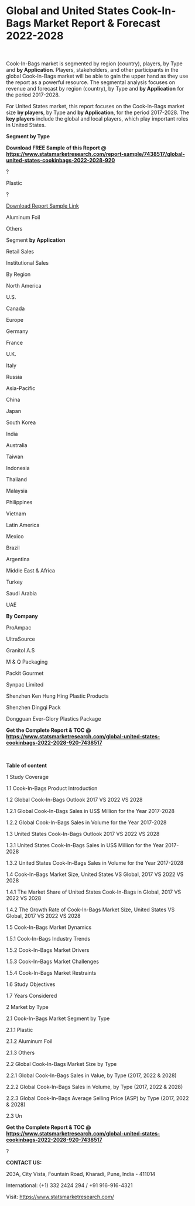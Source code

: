 <h1>Global and United States Cook-In-Bags Market Report & Forecast 2022-2028</h1><br/><p>Cook-In-Bags market is segmented by region (country), players, by Type and <strong>by Application</strong>. Players, stakeholders, and other participants in the global Cook-In-Bags market will be able to gain the upper hand as they use the report as a powerful resource. The segmental analysis focuses on revenue and forecast by region (country), by Type and <strong>by Application</strong> for the period 2017-2028.</p>
 
 
 
 <p>For United States market, this report focuses on the Cook-In-Bags market size <strong>by players</strong>, by Type and <strong>by Application</strong>, for the period 2017-2028. The <strong>key players</strong> include the global and local players, which play important roles in United States.</p>
 
 
 
 <p><strong>Segment by Type</strong></p>
 
 
 
 <div><b>Download FREE Sample of this Report @ <a href="https://www.statsmarketresearch.com/download-free-sample/7438517/global-united-states-cookinbags-2022-2028-920">https://www.statsmarketresearch.com/report-sample/7438517/global-united-states-cookinbags-2022-2028-920</a></b></div>
 
 
 
 <p>? </p>
 
 
 
 <p>Plastic</p>
 
 
 
 <p>? </p>
 
 
 
 <p><a href="https://www.statsmarketresearch.com/download-free-sample/7438517/global-united-states-cookinbags-2022-2028-920">Download Report Sample Link</a></p>
 
 
 
 <p>Aluminum Foil</p>
 
 
 
 <p>Others</p>
 
 
 
 <p>Segment <strong>by Application</strong></p>
 
 
 
 <p>Retail Sales</p>
 
 
 
 <p>Institutional Sales</p>
 
 
 
 <p>By Region</p>
 
 
 
 <p>North America</p>
 
 
 
 <p>U.S.</p>
 
 
 
 <p>Canada</p>
 
 
 
 <p>Europe</p>
 
 
 
 <p>Germany</p>
 
 
 
 <p>France</p>
 
 
 
 <p>U.K.</p>
 
 
 
 <p>Italy</p>
 
 
 
 <p>Russia</p>
 
 
 
 <p>Asia-Pacific</p>
 
 
 
 <p>China</p>
 
 
 
 <p>Japan</p>
 
 
 
 <p>South Korea</p>
 
 
 
 <p>India</p>
 
 
 
 <p>Australia</p>
 
 
 
 <p>Taiwan</p>
 
 
 
 <p>Indonesia</p>
 
 
 
 <p>Thailand</p>
 
 
 
 <p>Malaysia</p>
 
 
 
 <p>Philippines</p>
 
 
 
 <p>Vietnam</p>
 
 
 
 <p>Latin America</p>
 
 
 
 <p>Mexico</p>
 
 
 
 <p>Brazil</p>
 
 
 
 <p>Argentina</p>
 
 
 
 <p>Middle East & Africa</p>
 
 
 
 <p>Turkey</p>
 
 
 
 <p>Saudi Arabia</p>
 
 
 
 <p>UAE</p>
 
 
 
 <p><strong>By Company</strong></p>
 
 
 
 <p>ProAmpac</p>
 
 
 
 <p>UltraSource</p>
 
 
 
 <p>Granitol A.S</p>
 
 
 
 <p>M & Q Packaging</p>
 
 
 
 <p>Packit Gourmet</p>
 
 
 
 <p>Synpac Limited</p>
 
 
 
 <p>Shenzhen Ken Hung Hing Plastic Products</p>
 
 
 
 <p>Shenzhen Dingqi Pack</p>
 
 
 
 <p>Dongguan Ever-Glory Plastics Package</p>
 
 
 
 <div><b>Get the Complete Report & TOC @ <a href="https://www.statsmarketresearch.com/global-united-states-cookinbags-2022-2028-920-7438517">https://www.statsmarketresearch.com/global-united-states-cookinbags-2022-2028-920-7438517</a></b></div>
 
 
 
 <p><br />
 
 <b>Table of content</b></p>
 
 
 
 <p>1 Study Coverage<br />
 
 1.1 Cook-In-Bags Product Introduction<br />
 
 1.2 Global Cook-In-Bags Outlook 2017 VS 2022 VS 2028<br />
 
 1.2.1 Global Cook-In-Bags Sales in US$ Million for the Year 2017-2028<br />
 
 1.2.2 Global Cook-In-Bags Sales in Volume for the Year 2017-2028<br />
 
 1.3 United States Cook-In-Bags Outlook 2017 VS 2022 VS 2028<br />
 
 1.3.1 United States Cook-In-Bags Sales in US$ Million for the Year 2017-2028<br />
 
 1.3.2 United States Cook-In-Bags Sales in Volume for the Year 2017-2028<br />
 
 1.4 Cook-In-Bags Market Size, United States VS Global, 2017 VS 2022 VS 2028<br />
 
 1.4.1 The Market Share of United States Cook-In-Bags in Global, 2017 VS 2022 VS 2028<br />
 
 1.4.2 The Growth Rate of Cook-In-Bags Market Size, United States VS Global, 2017 VS 2022 VS 2028<br />
 
 1.5 Cook-In-Bags Market Dynamics<br />
 
 1.5.1 Cook-In-Bags Industry Trends<br />
 
 1.5.2 Cook-In-Bags Market Drivers<br />
 
 1.5.3 Cook-In-Bags Market Challenges<br />
 
 1.5.4 Cook-In-Bags Market Restraints<br />
 
 1.6 Study Objectives<br />
 
 1.7 Years Considered<br />
 
 2 Market by Type<br />
 
 2.1 Cook-In-Bags Market Segment by Type<br />
 
 2.1.1 Plastic<br />
 
 2.1.2 Aluminum Foil<br />
 
 2.1.3 Others<br />
 
 2.2 Global Cook-In-Bags Market Size by Type<br />
 
 2.2.1 Global Cook-In-Bags Sales in Value, by Type (2017, 2022 & 2028)<br />
 
 2.2.2 Global Cook-In-Bags Sales in Volume, by Type (2017, 2022 & 2028)<br />
 
 2.2.3 Global Cook-In-Bags Average Selling Price (ASP) by Type (2017, 2022 & 2028)<br />
 
 2.3 Un</p>
 
 
 
 <div><b>Get the Complete Report & TOC @ <a href="https://www.statsmarketresearch.com/global-united-states-cookinbags-2022-2028-920-7438517">https://www.statsmarketresearch.com/global-united-states-cookinbags-2022-2028-920-7438517</a></b></div>
 
 
 
 <p>? </p>
 
 
 
 <p><b>CONTACT US:</b><br />
 
 203A, City Vista, Fountain Road, Kharadi, Pune, India - 411014<br />
 
 International: (+1) 332 2424 294 / +91 916-916-4321<br />
 
 Visit: <a href="https://www.statsmarketresearch.com/">https://www.statsmarketresearch.com/</a></p>